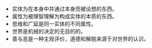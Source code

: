 - 实体为在本身中并通过本身而被设想的东西。
- 属性为被理智理解为构成实体的本质的东西。
- 思维和广延是同一实体的不同属性。
- 世界是机械的决定的无目的的。
- 善与恶是一种主观评价，道德和解脱来源于对世界的认识。